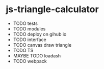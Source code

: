 # js-triangle-calculator

- TODO tests
- TODO modules
- TODO deploy on gihub io
- TODO interface
- TODO canvas draw triangle
- TODO TS
- MAYBE TODO loadash
- TODO webpack
